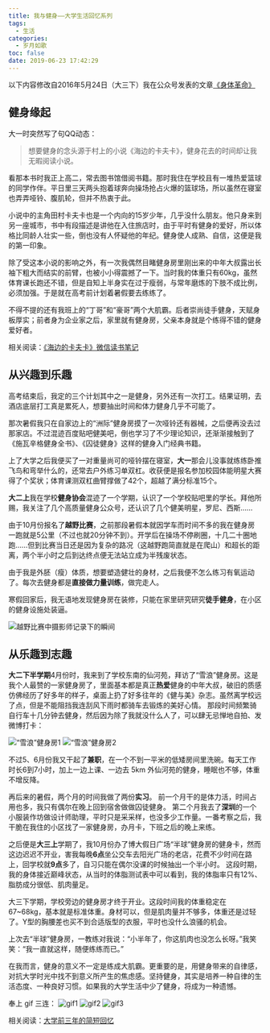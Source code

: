 ```yaml
---
title: 我与健身——大学生活回忆系列
tags:
  - 生活
categories:
  - 岁月如歌
toc: false
date: 2019-06-23 17:42:29
---
```


以下内容修改自2016年5月24日（大三下）我在公众号发表的文章[《身体革命》](https://mp.weixin.qq.com/s?__biz=MzI1MzEyODQyMA==&mid=2708132747&idx=1&sn=ef64c6fa6ce2dd81ee3494f1a2ac88ef&mpshare=1&scene=23&srcid=#rd)

<!--more-->

## 健身缘起

大一时突然写了句QQ动态：
> 想要健身的念头源于村上的小说《海边的卡夫卡》，健身花去的时间却让我无暇阅读小说。

看那本书时我正上高二，常去图书馆借阅书籍。那时我住在学校且有一堆热爱篮球的同学作伴。平日里三天两头抱着球奔向操场抢占火爆的篮球场，所以虽然在寝室也弄弄哑铃、腹肌轮，但并不热衷于此。

小说中的主角田村卡夫卡也是一个内向的15岁少年，几乎没什么朋友。他只身来到另一座城市，书中有段描述是讲他在入住旅店时，由于平时有健身的爱好，所以体格比同龄人壮实一些，倒也没有人怀疑他的年纪。健身使人成熟、自信，这便是我的第一印象。

除了受这本小说的影响之外，有一次我偶然目睹健身房里刚出来的中年大叔露出长袖下粗大而结实的前臂，也被小小得震撼了一下。当时我的体重只有60kg，虽然体育课长跑还不错，但是自知上半身实在过于瘦弱，与常年磨炼的下肢不成比例，必须加强。于是就在高考前计划着暑假要去练练了。

不得不提的还有我班上的“丁哥”和“豪哥”两个大肌霸。后者崇尚徒手健身，天赋身板厚实；前者身为企业家之后，家里就有健身房，父亲本身就是个练得不错的健身爱好者。

相关阅读：[《海边的卡夫卡》微信读书笔记](https://wushuangabao.github.io/2019/06/20/%E3%80%8A%E6%B5%B7%E8%BE%B9%E7%9A%84%E5%8D%A1%E5%A4%AB%E5%8D%A1%E3%80%8B%E5%BE%AE%E4%BF%A1%E8%AF%BB%E4%B9%A6%E7%AC%94%E8%AE%B0/)

## 从兴趣到乐趣

高考结束后，我定的三个计划其中之一是健身，另外还有一次打工。结果证明，去酒店底层打工真是累死人，想要抽出时间和体力健身几乎不可能了。

那次暑假我只在自家边上的“洲际”健身房摸了一次哑铃还有器械，之后便再没去过那家店。不过混迹百度贴吧健美吧，倒也学习了不少理论知识，还渐渐接触到了《施瓦辛格健身全书》、《囚徒健身》这样的健身入门经典书籍。

上了大学之后我便买了一对重量尚可的哑铃摆在寝室，**大一**那会儿没事就练练卧推飞鸟和弯举什么的，还常去户外练习单双杠。收获便是报名参加校园体能明星大赛得了个奖状；体育课测双杠曲臂撑做了42个，超越了满分标准15个。

**大二上**我在学校**健身协会**混迹了一个学期，认识了一个学校贴吧里的学长。拜他所赐，我关注了几个高质量健身公众号，还认识了几个健美明星，罗尼、西斯……

由于10月份报名了**越野比赛**，之前那段暑假本就因学车而时间不多的我在健身房一跑就是5公里（不过也就20分钟不到）。开学后在操场不停刷圈，十几二十圈地跑……但到比赛当日还是因为复杂的路况（这越野跑简直就是在爬山）和超长的距离，两个半小时之后到达终点便无法站立成为半残废状态。

由于我是外胚（瘦）体质，想要塑造健壮的身材，之后我便不怎么练习有氧运动了。每次去健身都是**直接做力量训练**，做完走人。

寒假回家后，我无语地发现健身房在装修，只能在家里研究研究**徒手健身**，在小区的健身设施处装逼。

![越野比赛中摄影师记录下的瞬间](http://b385.photo.store.qq.com/psb?/V11Tp57c45Whqc/QeXzpsFKDQJjgnCLM4gvLu7KbimtMltTz0785TcVPXw!/b/dPHCieV2IQAA&bo=xwGoAscBqAIFCSo!&rf=viewer_4)

## 从乐趣到志趣

**大二下半学期**4月份时，我来到了学校东南的仙河苑，拜访了“雪浪”健身房。这是我个人最赞的一家健身房了，里面基本都是真正**热爱**健身的中年大叔，破旧的质感仿佛经历了好多年的样子，桌面上扔了好多往年的《健与美》杂志。虽然离学校远了点，但是不能阻挡我连刮风下雨时都骑车去锻炼的美好心情。
那段时间频繁骑自行车十几分钟去健身，然后因为除了我就没什么人了，可以肆无忌惮地自拍、发微博打卡：

![“雪浪”健身房1](http://b370.photo.store.qq.com/psb?/V11Tp57c1D8TRA/Y.iQbFPv5qnSQQGGkhwGWVCjOU8UUyKiQJRNlLiDF4A!/b/dHIBAAAAAAAA&bo=UgIiAwAAAAAFF0U!&rf=viewer_4)
![“雪浪”健身房2](http://b11.photo.store.qq.com/psb?/V11Tp57c1D8TRA/MCrP7PDhgNZw2zdZRQ65FHDiMTYQ03gfebMnNCoO2S8!/b/dAsAAAAAAAAA&bo=gAJvBAAAAAABB8k!&rf=viewer_4)

不过5、6月份我又干起了**兼职**，在一个不到一平米的低矮房间里洗碗。每天工作时长6到7小时，加上一边上课、一边去 5km 外仙河苑的健身，睡眠也不够，体重不增反降。

再后来的暑假，两个月的时间我做了两份**实习**。
前一个月干的是体力活，时间占用也多，我只有偶尔在晚上回到宿舍做做囚徒健身。
第二个月我去了**深圳**的一个小服装作坊做设计师助理，平时只是采采样，也没多少工作量。一番考察之后，我干脆在我住的小区找了一家健身房，办月卡，下班之后的晚上来练。

之后便是**大三上**学期了，我10月份办了博大假日广场“半球”健身房的健身卡，然而这边迟迟不开业，害我每晚**6点**坐公交车去阳光广场的老店，花费不少时间在路上，回学校就**9点**多了，自习只能在偶尔没课的时候抽出一个半小时。
这段时期，我的身体接近巅峰状态，从当时的体脂测试表中可以看到，我的体脂率只有12%、脂肪成分很低、肌肉量足。

大三下学期，学校旁边的健身房才终于开业。这段时间我的体重稳定在67~68kg，基本就是标准体重。身材可以，但是肌肉量并不够多，体重还是过轻了。Y型的胸腰差也买不到合适版型的衣服，平时也没什么浪骚的机会。

上次去“半球”健身房，一教练对我说：“小半年了，你这肌肉也没怎么长呀。”我笑笑：“我一直就这样，随便练练而已。”

在我而言，健身的意义不一定是练成大肌霸。更重要的是，用健身带来的自律感，对抗大学时光中找不到意义所产生的焦虑感。坚持健身，其实是培养一种自律的生活态度、一种良好习惯。如果我的大学生活中少了健身，将成为一种遗憾。

奉上 gif 三连：
![gif1](http://m.qpic.cn/psb?/V11Tp57c2B9kPO/Y5pkXfPTtKtP9y7ZXHf01mRR2nqnknlP4Z2P5qSj7Gw!/b/dHUAAAAAAAAA&bo=BAHCAAQBwgACGT0!&rf=viewer_4)
![gif2](http://m.qpic.cn/psb?/V11Tp57c2B9kPO/KnB4Juf9nwcWd4pVFqxS5DZpBfbQhGXJvErFSE5blXE!/b/dCEAAAAAAAAA&bo=kAEsAZABLAECia0!&rf=viewer_4)
![gif3](http://m.qpic.cn/psb?/V11Tp57c2B9kPO/lv5AzbGIgelZ9czdNGC1q2b0W3TP4DQwiU1dETjc1QQ!/b/dBAAAAAAAAAA&bo=BAHCAAQBwgACGT0!&rf=viewer_4)

相关阅读：[大学前三年的简短回忆](https://wushuangabao.github.io/2019/05/22/%E5%A4%A7%E5%AD%A6%E5%89%8D%E4%B8%89%E5%B9%B4%E7%9A%84%E7%AE%80%E7%9F%AD%E5%9B%9E%E5%BF%86/)